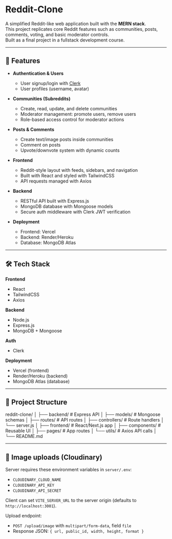 # Reddit-Clone

A simplified Reddit-like web application built with the **MERN stack**.  
This project replicates core Reddit features such as communities, posts, comments, voting, and basic moderator controls.  
Built as a final project in a fullstack development course.

---

## 🚀 Features

- **Authentication & Users**

  - User signup/login with [Clerk](https://clerk.com/)
  - User profiles (username, avatar)

- **Communities (Subreddits)**

  - Create, read, update, and delete communities
  - Moderator management: promote users, remove users
  - Role-based access control for moderator actions

- **Posts & Comments**

  - Create text/image posts inside communities
  - Comment on posts
  - Upvote/downvote system with dynamic counts

- **Frontend**

  - Reddit-style layout with feeds, sidebars, and navigation
  - Built with React and styled with TailwindCSS
  - API requests managed with Axios

- **Backend**

  - RESTful API built with Express.js
  - MongoDB database with Mongoose models
  - Secure auth middleware with Clerk JWT verification

- **Deployment**
  - Frontend: Vercel
  - Backend: Render/Heroku
  - Database: MongoDB Atlas

---

## 🛠️ Tech Stack

**Frontend**

- React
- TailwindCSS
- Axios

**Backend**

- Node.js
- Express.js
- MongoDB + Mongoose

**Auth**

- Clerk

**Deployment**

- Vercel (frontend)
- Render/Heroku (backend)
- MongoDB Atlas (database)

---

## 📂 Project Structure

reddit-clone/
│
├── backend/ # Express API
│ ├── models/ # Mongoose schemas
│ ├── routes/ # API routes
│ ├── controllers/ # Route handlers
│ └── server.js
│
├── frontend/ # React/Next.js app
│ ├── components/ # Reusable UI
│ ├── pages/ # App routes
│ └── utils/ # Axios API calls
│
└── README.md

---

## 📸 Image uploads (Cloudinary)

Server requires these environment variables in `server/.env`:

- `CLOUDINARY_CLOUD_NAME`
- `CLOUDINARY_API_KEY`
- `CLOUDINARY_API_SECRET`

Client can set `VITE_SERVER_URL` to the server origin (defaults to `http://localhost:3001`).

Upload endpoint:

- `POST /upload/image` with `multipart/form-data`, field `file`
- Response JSON: `{ url, public_id, width, height, format }`
